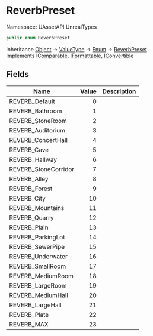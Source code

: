 # ReverbPreset

Namespace: UAssetAPI.UnrealTypes

```csharp
public enum ReverbPreset
```

Inheritance [Object](https://docs.microsoft.com/en-us/dotnet/api/system.object) → [ValueType](https://docs.microsoft.com/en-us/dotnet/api/system.valuetype) → [Enum](https://docs.microsoft.com/en-us/dotnet/api/system.enum) → [ReverbPreset](./uassetapi.unrealtypes.reverbpreset.md)<br>
Implements [IComparable](https://docs.microsoft.com/en-us/dotnet/api/system.icomparable), [IFormattable](https://docs.microsoft.com/en-us/dotnet/api/system.iformattable), [IConvertible](https://docs.microsoft.com/en-us/dotnet/api/system.iconvertible)

## Fields

| Name | Value | Description |
| --- | --: | --- |
| REVERB_Default | 0 |  |
| REVERB_Bathroom | 1 |  |
| REVERB_StoneRoom | 2 |  |
| REVERB_Auditorium | 3 |  |
| REVERB_ConcertHall | 4 |  |
| REVERB_Cave | 5 |  |
| REVERB_Hallway | 6 |  |
| REVERB_StoneCorridor | 7 |  |
| REVERB_Alley | 8 |  |
| REVERB_Forest | 9 |  |
| REVERB_City | 10 |  |
| REVERB_Mountains | 11 |  |
| REVERB_Quarry | 12 |  |
| REVERB_Plain | 13 |  |
| REVERB_ParkingLot | 14 |  |
| REVERB_SewerPipe | 15 |  |
| REVERB_Underwater | 16 |  |
| REVERB_SmallRoom | 17 |  |
| REVERB_MediumRoom | 18 |  |
| REVERB_LargeRoom | 19 |  |
| REVERB_MediumHall | 20 |  |
| REVERB_LargeHall | 21 |  |
| REVERB_Plate | 22 |  |
| REVERB_MAX | 23 |  |
